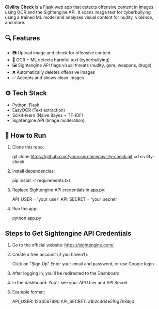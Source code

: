 **Civility Check** is a Flask web app that detects offensive content in images using OCR and the Sightengine API. It scans image text for cyberbullying using a trained ML model and analyzes visual content for nudity, violence, and more.

## 🔍 Features

- 📷 Upload image and check for offensive content
- 🧠 OCR + ML detects harmful text (cyberbullying)
- 🖼️ Sightengine API flags visual threats (nudity, gore, weapons, drugs)
- ❌ Automatically deletes offensive images
- ✅ Accepts and shows clean images

## ⚙️ Tech Stack

- Python, Flask
- EasyOCR (Text extraction)
- Scikit-learn (Naive Bayes + TF-IDF)
- Sightengine API (Image moderation)

## 🚀 How to Run

1. Clone this repo:
   
   git clone https://github.com/yourusername/civility-check.git
   cd civility-check

2. Install dependencies:

   pip install -r requirements.txt

3. Replace Sightengine API credentials in app.py:

   API_USER = 'your_user'
   API_SECRET = 'your_secret'

4. Run the app:
   
   python app.py

## Steps to Get Sightengine API Credentials

1. Go to the official website:
   https://sightengine.com/

2. Create a free account (if you haven’t):

   Click on "Sign Up"
   Enter your email and password, or use Google login

3. After logging in, you’ll be redirected to the Dashboard

4. In the dashboard:
   You'll see your API User and API Secret

5. Example format:

   API_USER: 1234567890
   API_SECRET: a1b2c3d4e5f6g7h8i9j0

